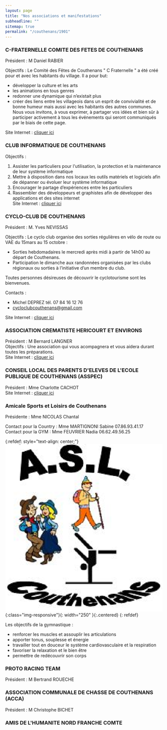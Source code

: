 ```yaml
---
layout: page
title: "Nos associations et manifestations"
subheadline: ""
sitemap: true
permalink: "/couthenans/1901"
---
```



### C-FRATERNELLE COMITE DES FETES DE COUTHENANS	
Président : M Daniel RABIER  

Objectifs : Le Comité des Fêtes de Couthenans " C Fraternelle " a été créé pour et avec les habitants du village.
Il a pour but:  
- développer la culture et les arts  
- les animations en tous genres  
- redonner une dynamique qui n’existait plus  
- créer des liens entre les villageois dans un esprit de convivialité et de bonne humeur mais aussi avec les habitants des autres communes.  
Nous vous invitons, à vous exprimer, à partager vos idées et bien sûr à participer activement à tous les événements qui seront communiqués par le biais de cette page.

Site Internet : [cliquer ici](https://www.facebook.com/cfraternellecouthenans/)

### CLUB INFORMATIQUE DE COUTHENANS	
Objectifs :  
1)  Assister les particuliers pour l'utilisation, la protection et la maintenance de leur système informatique  
2) Mettre à disposition dans nos locaux les outils matériels et logiciels afin de dépanner ou évoluer leur système informatique  
3) Encourager le partage d’expériences entre les particuliers  
4) Rassembler des développeurs et graphistes afin de développer des applications et des sites internet  
Site Internet : [cliquer ici](https://www.facebook.com/ClubInformatiqueDeCouthenans/)

### CYCLO-CLUB DE COUTHENANS	
Président : M. Yves NEVISSAS  

Objectifs : Le cyclo club organise des sorties régulières en vélo de route ou VAE du 15mars au 15 octobre :
- Sorties hebdomadaires le mercredi après midi à partir de 14h00 au départ de Couthenans.
- Participation le dimanche aux randonnées organisées par les clubs régionaux ou sorties à l’initiative d’un membre du club. 

Toutes personnes désireuses de découvrir le cyclotourisme sont les bienvenues. 

Contacts : 
- Michel DEPREZ tél. 07 84 16 12 76 
- cycloclubcouthenans@gmail.com 

Site Internet : [cliquer ici](http://cyclo.couthenans.free.fr/wordpress/)

### ASSOCIATION CREMATISTE HERICOURT ET ENVIRONS	
Président : M Bernard LANGNER  
Objectifs : Une association qui vous acompagnera et vous aidera durant toutes les préparations.   
Site Internet : [cliquer ici](http://www.crematiste-hericourt.fr/)

### CONSEIL LOCAL DES PARENTS D'ELEVES DE L'ECOLE PUBLIQUE DE COUTHENANS (ASSPEC)
Président :  Mme Charlotte CACHOT  
Site Internet : [cliquer ici](https://www.facebook.com/ASSPECouthenans)


### Amicale Sports et Loisirs de Couthenans 

Présidente : Mme NICOLAS Chantal  

Contact pour la Country : Mme MARTIGNONI Sabine 07.86.93.41.17  
Contact pour la GYM : Mme FEUVRIER Nadia 06.62.49.56.25  

{:refdef: style="text-align: center;"}
![Association sportive de Couthenans](/assets/img/logo_ASL.png){:class="img-responsive"}{: width="250" }{:.centered}
{: refdef}

Les objectifs de la gymnastique :    

- renforcer les muscles et assouplir les articulations
- apporter tonus, souplesse et énergie
- travailler tout en douceur le système cardiovasculaire et la respiration
- favoriser la relaxation et le bien être
- permettre de redécouvrir son corps


### PROTO RACING TEAM
Président : M Bertrand ROUECHE

### ASSOCIATION COMMUNALE DE CHASSE DE COUTHENANS (ACCA)
Président :  M Christophe BICHET

### AMIS DE L'HUMANITE NORD FRANCHE COMTE	





